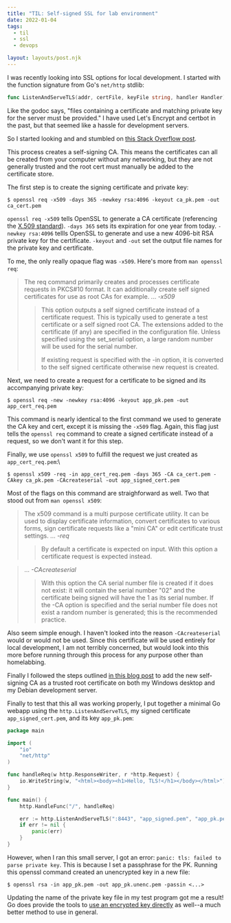```yaml
---
title: "TIL: Self-signed SSL for lab environment"
date: 2022-01-04
tags:
  - til
  - ssl
  - devops

layout: layouts/post.njk
---
```


I was recently looking into SSL options for local development. I started with the function signature from Go's `net/http` stdlib:

```go
func ListenAndServeTLS(addr, certFile, keyFile string, handler Handler) error
```

Like the godoc says, "files containing a certificate and matching private key for the server must be provided." I have used Let's Encrypt and certbot in the past, but that seemed like a hassle for development servers.

So I started looking and and stumbled on [this Stack Overflow post](https://stackoverflow.com/a/68854352).

This process creates a self-signing CA. This means the certificates can all be created from your computer without any networking, but they are not generally trusted and the root cert must manually be added to the certificate store. 

The first step is to create the signing certificate and private key:

```shell-session
$ openssl req -x509 -days 365 -newkey rsa:4096 -keyout ca_pk.pem -out ca_cert.pem
```

`openssl req -x509` tells OpenSSL to generate a CA certificate (referencing the [X.509 standard](https://en.wikipedia.org/wiki/X.509)). `-days 365` sets its expiration for one year from today. `-newkey rsa:4096` tellls OpenSSL to generate and use a new 4096-bit RSA private key for the certificate. `-keyout` and `-out` set the output file names for the private key and certificate.

To me, the only really opaque flag was `-x509`. Here's more from `man openssl req`:

> The req command primarily creates and processes certificate requests in PKCS#10 format. It can additionally create self signed certificates for use as root CAs for example.
> ...
> *-x509*
>
> > This option outputs a self signed certificate instead of a certificate request. This is typically used to generate a test certificate or a self signed root CA. The extensions added to the certificate (if any) are specified in the configuration file. Unless specified using the set_serial option, a large random number will be used for the serial number.
> >
> > If existing request is specified with the -in option, it is converted to the self signed certificate otherwise new request is created.

Next, we need to create a request for a certificate to be signed and its accompanying private key:

```shell-session
$ openssl req -new -newkey rsa:4096 -keyout app_pk.pem -out app_cert_req.pem
```

This command is nearly identical to the first command we used to generate the CA key and cert, except it is missing the `-x509` flag. Again, this flag just tells the `openssl req` command to create a signed certificate instead of a request, so we don't want it for this step.

Finally, we use `openssl x509` to fulfill the request we just created as `app_cert_req.pem`:\

```shell-session
$ openssl x509 -req -in app_cert_req.pem -days 365 -CA ca_cert.pem -CAkey ca_pk.pem -CAcreateserial -out app_signed_cert.pem
```

Most of the flags on this command are straighforward as well. Two that stood out from `man openssl x509`:

> The x509 command is a multi purpose certificate utility. It can be used to display certificate information, convert certificates to various forms, sign certificate requests like a "mini CA" or edit certificate trust settings.
> ...
> *-req*
>
> > By default a certificate is expected on input. With this option a certificate request is expected instead.

> ...
> *-CAcreateserial*
>
> > With this option the CA serial number file is created if it does not exist: it will contain the serial number "02" and the certificate being signed will have the 1 as its serial number. If the -CA option is specified and the serial number file does not exist a random number is generated; this is the recommended practice.

Also seem simple enough. I haven't looked into the reason `-CAcreateserial` would or would not be used. Since this certificate will be used entirely for local development, I am not terribly concerned, but would look into this more before running through this process for any purpose other than homelabbing.

Finally I followed the steps outlined [in this blog post](https://deliciousbrains.com/ssl-certificate-authority-for-local-https-development/#installing-root-cert) to add the new self-signing CA as a trusted root certificate on both my Windows desktop and my Debian development server.

Finally to test that this all was working properly, I put together a minimal Go webapp using the `http.ListenAndServeTLS`, my signed certificate `app_signed_cert.pem`, and its key `app_pk.pem`:

```go
package main

import (
	"io"
	"net/http"
)

func handleReq(w http.ResponseWriter, r *http.Request) {
	io.WriteString(w, "<html><body><h1>Hello, TLS!</h1></body></html>")
}

func main() {
	http.HandleFunc("/", handleReq)

	err := http.ListenAndServeTLS(":8443", "app_signed.pem", "app_pk.pem", nil)
	if err != nil {
		panic(err)
	}
}
```

However, when I ran this small server, I got an error: `panic: tls: failed to parse private key`. This is because I set a passphrase for the PK. Running this openssl command created an unencrypted key in a new file:

```shell-session
$ openssl rsa -in app_pk.pem -out app_pk.unenc.pem -passin <...>
```

Updating the name of the private key file in my test program got me a result! Go does provide the tools to [use an encrypted key directly](https://stackoverflow.com/a/56131169) as well--a much better method to use in general.

